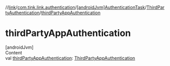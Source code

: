 //[link](../../../index.md)/[com.tink.link.authentication](../../index.md)/[[androidJvm]AuthenticationTask](../index.md)/[ThirdPartyAuthentication](index.md)/[thirdPartyAppAuthentication](third-party-app-authentication.md)



# thirdPartyAppAuthentication  
[androidJvm]  
Content  
val [thirdPartyAppAuthentication](third-party-app-authentication.md): [ThirdPartyAppAuthentication](../../../com.tink.model.authentication/[android-jvm]-third-party-app-authentication/index.md)  



